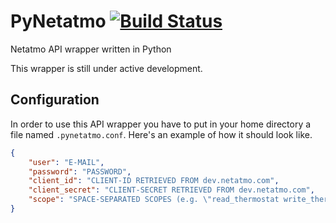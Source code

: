 # PyNetatmo [![Build Status](https://travis-ci.org/fabiocody/PyNetatmo.svg?branch=master)](https://travis-ci.org/fabiocody/PyNetatmo)
Netatmo API wrapper written in Python

This wrapper is still under active development.

## Configuration
In order to use this API wrapper you have to put in your home directory a file named `.pynetatmo.conf`. Here's an example of how it should look like.
``` json
{
    "user": "E-MAIL",
    "password": "PASSWORD",
    "client_id": "CLIENT-ID RETRIEVED FROM dev.netatmo.com",
    "client_secret": "CLIENT-SECRET RETRIEVED FROM dev.netatmo.com",
    "scope": "SPACE-SEPARATED SCOPES (e.g. \"read_thermostat write_thermostat\")"
}
```
